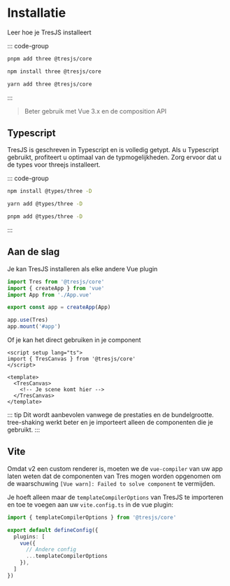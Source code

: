 # Installatie

Leer hoe je TresJS installeert

::: code-group

```bash [pnpm]
pnpm add three @tresjs/core
```

```bash [npm]
npm install three @tresjs/core
```

```bash [yarn]
yarn add three @tresjs/core
```

:::

> Beter gebruik met Vue 3.x en de composition API

## Typescript

TresJS is geschreven in Typescript en is volledig getypt. Als u Typescript gebruikt, profiteert u optimaal van de typmogelijkheden. Zorg ervoor dat u de types voor threejs installeert.

::: code-group

```bash [npm]
npm install @types/three -D
```

```bash [yarn]
yarn add @types/three -D
```

```bash [pnpm]
pnpm add @types/three -D
```

:::

## Aan de slag

Je kan TresJS installeren als elke andere Vue plugin

```ts
import Tres from '@tresjs/core'
import { createApp } from 'vue'
import App from './App.vue'

export const app = createApp(App)

app.use(Tres)
app.mount('#app')
```

Of je kan het direct gebruiken in je component

```vue
<script setup lang="ts">
import { TresCanvas } from '@tresjs/core'
</script>

<template>
  <TresCanvas>
    <!-- Je scene komt hier -->
  </TresCanvas>
</template>
```

::: tip
Dit wordt aanbevolen vanwege de prestaties en de bundelgrootte. tree-shaking werkt beter en je importeert alleen de componenten die je gebruikt.
:::

## Vite

Omdat v2 een custom renderer is, moeten we de `vue-compiler` van uw app laten weten dat de componenten van Tres mogen worden opgenomen om de waarschuwing `[Vue warn]: Failed to solve component` te vermijden.

Je hoeft alleen maar de `templateCompilerOptions` van TresJS te importeren en toe te voegen aan uw `vite.config.ts` in de vue plugin:

```ts
import { templateCompilerOptions } from '@tresjs/core'

export default defineConfig({
  plugins: [
    vue({
      // Andere config
      ...templateCompilerOptions
    }),
  ]
})
```
